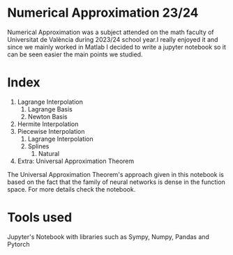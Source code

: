 # Numerical Approximation 23/24

Numerical Approximation was a subject attended on the math faculty of Universitat de València during 2023/24 school year.I really enjoyed it and since we mainly worked in Matlab I decided to write a jupyter notebook so it can be seen easier the main points we studied.

# Index

1. Lagrange Interpolation
    1. Lagrange Basis
    2. Newton Basis
2. Hermite Interpolation
3. Piecewise Interpolation
    1. Lagrange Interpolation
    2. Splines
        1. Natural
4. Extra: Universal Approximation Theorem

The Universal Approximation Theorem's approach given in this notebook is based on the fact that the family of neural networks is dense in the function space. For more details check the notebook.


# Tools used
Jupyter's Notebook with libraries such as Sympy, Numpy, Pandas and Pytorch

